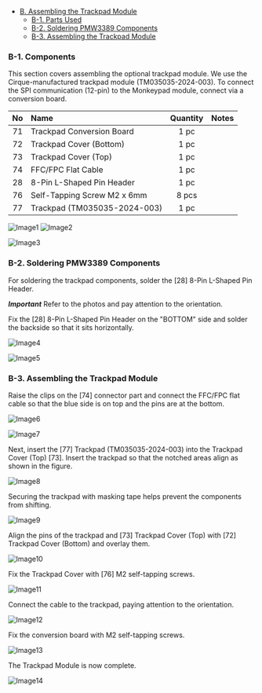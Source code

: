 <!-- ### Monkeypad Build Guide Top Page is here [English](01_build_guide.md)  -->

- [B. Assembling the Trackpad Module](B01_trackpad_TM035035.md)
  - [B-1. Parts Used](./B01_trackpad_TM035035.md/#b-1Components)
  - [B-2. Soldering PMW3389 Components](./B01_trackpad_TM035035.md/#b-2Soldering-PMW3389-Components)
  - [B-3. Assembling the Trackpad Module](./B01_trackpad_TM035035.md/#b-3Assembling-the-Trackpad-Module)  

### B-1. Components

This section covers assembling the optional trackpad module.
We use the Cirque-manufactured trackpad module (TM035035-2024-003). To connect the SPI communication (12-pin) to the Monkeypad module, connect via a conversion board.

| No | Name | Quantity | Notes |
|:-:|:---|:---:|:---:|
| 71 | Trackpad Conversion Board | 1 pc | |
| 72 | Trackpad Cover (Bottom) | 1 pc | |
| 73 | Trackpad Cover (Top) | 1 pc | |
| 74 | FFC/FPC Flat Cable | 1 pc | |
| 28 | 8-Pin L-Shaped Pin Header | 1 pc | |
| 76 | Self-Tapping Screw M2 x 6mm | 8 pcs | |
| 77 | Trackpad (TM035035-2024-003) | 1 pc | |

![Image1](../images/B01/monkeypad_b01_01b.jpg)
![Image2](../images/B01/monkeypad_b01_01w.jpg)

![Image3](../images/B01/monkeypad_b01_02.jpg)

### B-2. Soldering PMW3389 Components

For soldering the trackpad components, solder the [28] 8-Pin L-Shaped Pin Header.

***Important***
Refer to the photos and pay attention to the orientation.

Fix the [28] 8-Pin L-Shaped Pin Header on the "BOTTOM" side and solder the backside so that it sits horizontally.

![Image4](../images/B01/monkeypad_b01_03.jpg) 

![Image5](../images/B01/monkeypad_b01_04.jpg)  

### B-3. Assembling the Trackpad Module

Raise the clips on the [74] connector part and connect the FFC/FPC flat cable so that the blue side is on top and the pins are at the bottom.

![Image6](../images/B01/monkeypad_b01_05.jpg)  

![Image7](../images/B01/monkeypad_b01_06.jpg)  

Next, insert the [77] Trackpad (TM035035-2024-003) into the Trackpad Cover (Top) [73]. Insert the trackpad so that the notched areas align as shown in the figure.

![Image8](../images/B01/monkeypad_b01_07.jpg)  

Securing the trackpad with masking tape helps prevent the components from shifting.

![Image9](../images/B01/monkeypad_b01_08.jpg)  

Align the pins of the trackpad and [73] Trackpad Cover (Top) with [72] Trackpad Cover (Bottom) and overlay them.

![Image10](../images/B01/monkeypad_b01_09.jpg)  

Fix the Trackpad Cover with [76] M2 self-tapping screws.

![Image11](../images/B01/monkeypad_b01_10.jpg)  

Connect the cable to the trackpad, paying attention to the orientation.

![Image12](../images/B01/monkeypad_b01_11.jpg)  

Fix the conversion board with M2 self-tapping screws.

![Image13](../images/B01/monkeypad_b01_12.jpg)  

The Trackpad Module is now complete.

![Image14](../images/B01/monkeypad_b01_13.jpg)  
